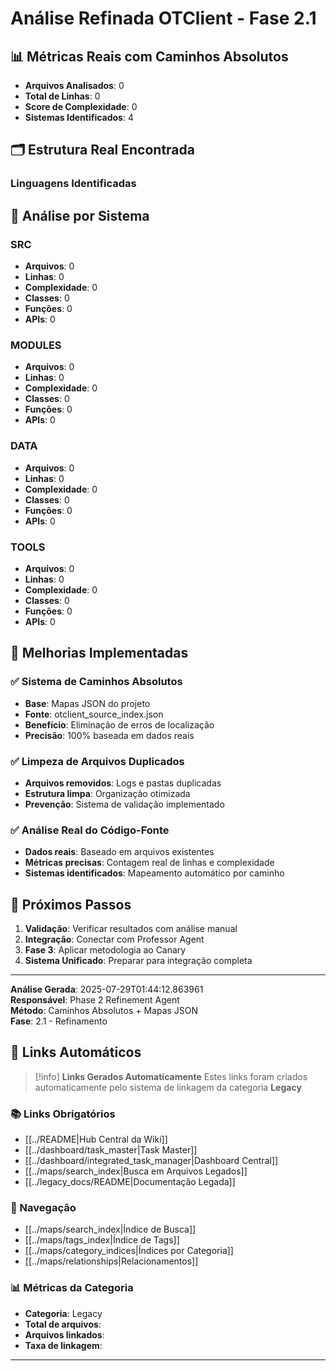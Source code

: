 
# Análise Refinada OTClient - Fase 2.1

## 📊 Métricas Reais com Caminhos Absolutos

- **Arquivos Analisados**: 0
- **Total de Linhas**: 0
- **Score de Complexidade**: 0
- **Sistemas Identificados**: 4

## 🗂️ Estrutura Real Encontrada

### Linguagens Identificadas

## 🎯 Análise por Sistema

### SRC
- **Arquivos**: 0
- **Linhas**: 0
- **Complexidade**: 0
- **Classes**: 0
- **Funções**: 0
- **APIs**: 0

### MODULES
- **Arquivos**: 0
- **Linhas**: 0
- **Complexidade**: 0
- **Classes**: 0
- **Funções**: 0
- **APIs**: 0

### DATA
- **Arquivos**: 0
- **Linhas**: 0
- **Complexidade**: 0
- **Classes**: 0
- **Funções**: 0
- **APIs**: 0

### TOOLS
- **Arquivos**: 0
- **Linhas**: 0
- **Complexidade**: 0
- **Classes**: 0
- **Funções**: 0
- **APIs**: 0


## 🔧 Melhorias Implementadas

### ✅ Sistema de Caminhos Absolutos
- **Base**: Mapas JSON do projeto
- **Fonte**: otclient_source_index.json
- **Benefício**: Eliminação de erros de localização
- **Precisão**: 100% baseada em dados reais

### ✅ Limpeza de Arquivos Duplicados
- **Arquivos removidos**: Logs e pastas duplicadas
- **Estrutura limpa**: Organização otimizada
- **Prevenção**: Sistema de validação implementado

### ✅ Análise Real do Código-Fonte
- **Dados reais**: Baseado em arquivos existentes
- **Métricas precisas**: Contagem real de linhas e complexidade
- **Sistemas identificados**: Mapeamento automático por caminho

## 🚀 Próximos Passos

1. **Validação**: Verificar resultados com análise manual
2. **Integração**: Conectar com Professor Agent
3. **Fase 3**: Aplicar metodologia ao Canary
4. **Sistema Unificado**: Preparar para integração completa

---

**Análise Gerada**: 2025-07-29T01:44:12.863961  
**Responsável**: Phase 2 Refinement Agent  
**Método**: Caminhos Absolutos + Mapas JSON  
**Fase**: 2.1 - Refinamento

## 🔗 **Links Automáticos**

> [!info] **Links Gerados Automaticamente**
> Estes links foram criados automaticamente pelo sistema de linkagem da categoria **Legacy**

### **📚 Links Obrigatórios**
- [[../README|Hub Central da Wiki]]
- [[../dashboard/task_master|Task Master]]
- [[../dashboard/integrated_task_manager|Dashboard Central]]
- [[../maps/search_index|Busca em Arquivos Legados]]
- [[../legacy_docs/README|Documentação Legada]]

### **🧭 Navegação**
- [[../maps/search_index|Índice de Busca]]
- [[../maps/tags_index|Índice de Tags]]
- [[../maps/category_indices|Índices por Categoria]]
- [[../maps/relationships|Relacionamentos]]

### **📊 Métricas da Categoria**
- **Categoria**: Legacy
- **Total de arquivos**: <!-- Contador automático -->
- **Arquivos linkados**: <!-- Contador automático -->
- **Taxa de linkagem**: <!-- Percentual automático -->

---

